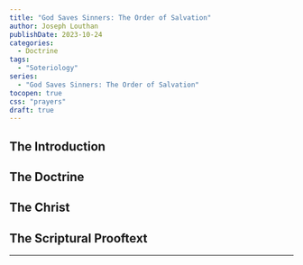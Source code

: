 ```yaml
---
title: "God Saves Sinners: The Order of Salvation"
author: Joseph Louthan
publishDate: 2023-10-24
categories:
  - Doctrine
tags:
  - "Soteriology"
series:
  - "God Saves Sinners: The Order of Salvation"
tocopen: true
css: "prayers"
draft: true
---
```

## The Introduction

## The Doctrine

## The Christ

## The Scriptural Prooftext

---
